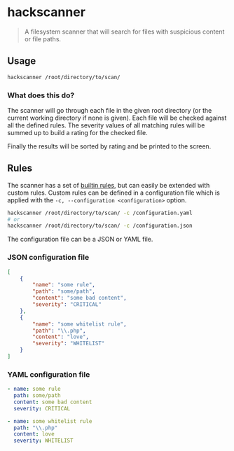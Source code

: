 # hackscanner

> A filesystem scanner that will search for files with suspicious content or file paths.

## Usage

```bash
hackscanner /root/directory/to/scan/
```

### What does this do?

The scanner will go through each file in the given root directory (or the current working directory if none is given). 
Each file will be checked against all the defined rules. The severity values of all matching rules will be summed up to 
build a rating for the checked file.

Finally the results will be sorted by rating and be printed to the screen. 


## Rules

The scanner has a set of [builtin rules](src/rule/builtin.rs), but can easily be extended with custom rules. 
Custom rules can be defined in a configuration file which is applied with the `-c, --configuration <configuration>` option.

```bash
hackscanner /root/directory/to/scan/ -c /configuration.yaml
# or
hackscanner /root/directory/to/scan/ -c /configuration.json
```

The configuration file can be a JSON or YAML file.

### JSON configuration file

```json
[
    {
        "name": "some rule",
        "path": "some/path",
        "content": "some bad content",
        "severity": "CRITICAL"
    },
    {
        "name": "some whitelist rule",
        "path": "\\.php",
        "content": "love",
        "severity": "WHITELIST"
    }
]
```

### YAML configuration file

```yaml
- name: some rule
  path: some/path
  content: some bad content
  severity: CRITICAL

- name: some whitelist rule
  path: "\\.php"
  content: love
  severity: WHITELIST
```

